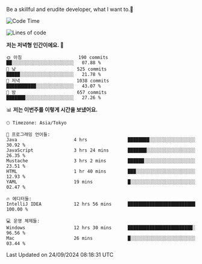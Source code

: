 Be a skillful and erudite developer, what I want to.👶

<!--START_SECTION:waka-->
![Code Time](http://img.shields.io/badge/Code%20Time-1%2C285%20hrs%2059%20mins-blue)

![Lines of code](https://img.shields.io/badge/%EC%A0%80%EB%8A%94%20%EC%97%AC%ED%83%9C%EA%B9%8C%EC%A7%80%20-879.3%20thousand%20%EC%A4%84%EC%9D%98%20%EC%BD%94%EB%93%9C%EB%A5%BC%20%EC%9E%91%EC%84%B1%ED%96%88%EC%96%B4%EC%9A%94.-blue)

**저는 저녁형 인간이에요. 🦉** 

```text
🌞 아침                     190 commits         ██░░░░░░░░░░░░░░░░░░░░░░░   07.88 % 
🌆 낮　                     525 commits         █████░░░░░░░░░░░░░░░░░░░░   21.78 % 
🌃 저녁                     1038 commits        ███████████░░░░░░░░░░░░░░   43.07 % 
🌙 밤　                     657 commits         ███████░░░░░░░░░░░░░░░░░░   27.26 % 
```


📊 **저는 이번주를 이렇게 시간을 보냈어요.** 

```text
🕑︎ Timezone: Asia/Tokyo

💬 프로그래밍 언어들: 
Java                     4 hrs               ████████░░░░░░░░░░░░░░░░░   30.92 % 
JavaScript               3 hrs 24 mins       ███████░░░░░░░░░░░░░░░░░░   26.35 % 
Mustache                 3 hrs 2 mins        ██████░░░░░░░░░░░░░░░░░░░   23.51 % 
HTML                     1 hr 40 mins        ███░░░░░░░░░░░░░░░░░░░░░░   12.93 % 
YAML                     19 mins             █░░░░░░░░░░░░░░░░░░░░░░░░   02.47 % 

🔥 에디터들: 
IntelliJ IDEA            12 hrs 56 mins      █████████████████████████   100.00 % 

💻 운영 체제들: 
Windows                  12 hrs 30 mins      ████████████████████████░   96.56 % 
Mac                      26 mins             █░░░░░░░░░░░░░░░░░░░░░░░░   03.44 % 
```


 Last Updated on 24/09/2024 08:18:31 UTC
<!--END_SECTION:waka-->
